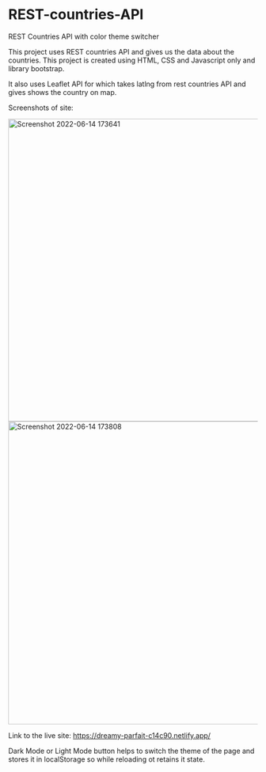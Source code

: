 # REST-countries-API
REST Countries API with color theme switcher

This project uses REST countries API and gives us the data about the countries.
This project is created using HTML, CSS and Javascript only and library bootstrap.

It also uses Leaflet API for which takes latlng from rest countries API and gives shows the country on map.

Screenshots of site:


<img width="612" alt="Screenshot 2022-06-14 173641" src="https://user-images.githubusercontent.com/102591054/173573264-2a0b85b3-196e-487e-ade6-9bd6da3b5d5b.png">
<img width="613" alt="Screenshot 2022-06-14 173808" src="https://user-images.githubusercontent.com/102591054/173573467-afce17f3-8207-44b0-adb4-64b400416f77.png">


Link to the live site:  https://dreamy-parfait-c14c90.netlify.app/


Dark Mode or Light Mode button helps to switch the theme of the page and stores it in localStorage so while reloading ot retains it state.
